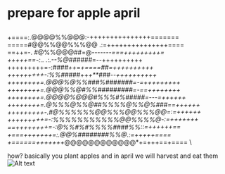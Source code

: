 # prepare for apple april 
##                                           
 +====:.@@@@%%@@@:-+++++++++++++++======= \
 =====#@@%%@@%%%@@ .:=+++++++++++++++==== \
 ==++=-. #@%%@@@##=@*-------===+++++++++= \
 +++++==-:..  .:.--%@######*=--++++++++++ \
 +++++++++=-:*####++*=*+====##=++++++++++ \
 +++++++++-:%%#####*++*+**###--++++++++++ \
 ++++++++=.@@@%@%%###%#######=-=+++++++++ \
 ++++++++=.@@@%%@#%%#########=-==++++++++ \
 ++++++++=.@@@@%@@@#%%%#%#####=---=++++++ \
 ++++++++=.@%%%@%%@##%%%%@%%@%###==++++++ \
 +++++++++-.#@%%%%%%@@%%%@@%%%@@=:=++++++ \
 +++++++++=-:%%%%%%%%%%%@@%%%%@-:=+++++++ \
 ==++++++++=-:@%%#%#%%%%####%%::=++++++== \
 +===+++++++=:.@@%########%%@.:=+++++==== \
 +======+++++++*@@@@@@@@@@@@*+=+++==+==== \
                                          
                                                                                 
                                                                                                                                                                           
how? basically you plant apples and in april we will harvest and eat them \
![Alt text](https://www.shutterstock.com/image-photo/big-apple-on-field-260nw-134983865.jpg "hard asl image of an apple")
<!--
**choccymalk/choccymalk** is a ✨ _special_ ✨ repository because its `README.md` (this file) appears on your GitHub profile.

Here are some ideas to get you started:

- 🔭 I’m currently working on ...
- 🌱 I’m currently learning ...
- 👯 I’m looking to collaborate on ...
- 🤔 I’m looking for help with ...
- 💬 Ask me about ...
- 📫 How to reach me: ...
- 😄 Pronouns: ...
- ⚡ Fun fact: ...
-->
